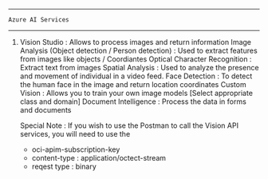 --------------------------------------------------------------------------------------------------------------------------
    Azure AI Services

--------------------------------------------------------------------------------------------------------------------------
1. Vision Studio : Allows to process images and return information
    Image Analysis (Object detection / Person detection) : Used to extract features from images like objects / Coordiantes
    Optical Character Recognition : Extract text from images
    Spatial Analysis : Used to analyze the presence and movement of individual in a video feed.
    Face Detection : To detect the human face in the image and return location coordinates
    Custom Vision : Allows you to train your own image models [Select appropriate class and domain]
    Document Intelligence : Process the data in forms and documents

    Special Note : If you wish to use the Postman to call the Vision API services, you will need to use the 
     - oci-apim-subscription-key 
     - content-type : application/octect-stream
     - reqest type  : binary